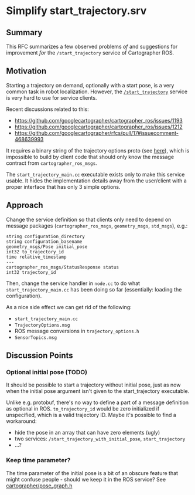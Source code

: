 # Simplify start_trajectory.srv

## Summary
[summary]: #summary

This RFC summarizes a few observed problems _of_ and suggestions for improvement _for_ the `/start_trajectory` service of Cartographer ROS.

## Motivation
[motivation]: #motivation

Starting a trajectory on demand, optionally with a start pose, is a very common task in robot localization.
However, the [`/start_trajectory`](https://github.com/googlecartographer/cartographer_ros/blob/3ca30fc90458152cc9a2c52aaa556e0ab09d0871/cartographer_ros_msgs/srv/StartTrajectory.srv) service is very hard to use for service clients. 

Recent discussions related to this:

* https://github.com/googlecartographer/cartographer_ros/issues/1193
* https://github.com/googlecartographer/cartographer_ros/issues/1212
* https://github.com/googlecartographer/rfcs/pull/17#issuecomment-468639993

It requires a binary string of the trajectory options proto (see [here](https://github.com/googlecartographer/cartographer_ros/blob/61dd57bd94/cartographer_ros_msgs/msg/TrajectoryOptions.msg)), which is impossible to build by client code that should only know the message contract from `cartographer_ros_msgs`.

The `start_trajectory_main.cc` executable exists only to make this service usable.
It hides the implementation details away from the user/client with a proper interface that has only 3 simple options.

## Approach
[approach]: #approach

Change the service definition so that clients only need to depend on message packages (`cartographer_ros_msgs`, `geometry_msgs`, `std_msgs`), e.g.:

```
string configuration_directory
string configuration_basename
geometry_msgs/Pose initial_pose
int32 to_trajectory_id
time relative_timestamp
---
cartographer_ros_msgs/StatusResponse status
int32 trajectory_id
```

Then, change the service handler in `node.cc` to do what `start_trajectory_main.cc` has been doing so far (essentially: loading the configuration).

As a nice side effect we can get rid of the following:

* `start_trajectory_main.cc`
* `TrajectoryOptions.msg`
* ROS message conversions in `trajectory_options.h`
* `SensorTopics.msg`

## Discussion Points
[discussion]: #discussion

### Optional initial pose (TODO)

It should be possible to start a trajectory without initial pose, just as now when the initial pose argument isn't given to the start_trajectory executable.

Unlike e.g. protobuf, there's no way to define a part of a message definition as optional in ROS.
`to_trajectory_id` would be zero initialized if unspecified, which is a valid trajectory ID.
Maybe it's possible to find a workaround:

* hide the pose in an array that can have zero elements (ugly)
* two services: `/start_trajectory_with_initial_pose`, `start_trajectory`
* ...?

### Keep time parameter?

The time parameter of the initial pose is a bit of an obscure feature that might confuse people - should we keep it in the ROS service? See [cartographer/pose_graph.h](https://github.com/googlecartographer/cartographer/blob/bdb6f2db4a1f98484b222d61abceab8adb74dfd1/cartographer/mapping/pose_graph.h#L138)
